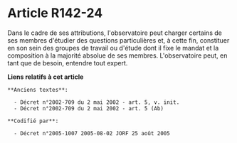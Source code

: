 # Article R142-24

Dans le cadre de ses attributions, l'observatoire peut charger certains de ses membres d'étudier des questions particulières
et, à cette fin, constituer en son sein des groupes de travail ou d'étude dont il fixe le mandat et la composition à la
majorité absolue de ses membres. L'observatoire peut, en tant que de besoin, entendre tout expert.

**Liens relatifs à cet article**

	**Anciens textes**:

	  - Décret n°2002-709 du 2 mai 2002 - art. 5, v. init.
	  - Décret n°2002-709 du 2 mai 2002 - art. 5 (Ab)

	**Codifié par**:

	  - Décret n°2005-1007 2005-08-02 JORF 25 août 2005
